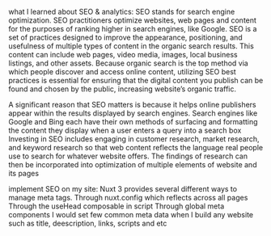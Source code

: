 what I learned about SEO & analytics:
SEO stands for search engine optimization. SEO practitioners optimize websites, web pages and content for the purposes of ranking higher in search engines, like Google. SEO is a set of practices designed to improve the appearance, positioning, and usefulness of multiple types of content in the organic search results. This content can include web pages, video media, images, local business listings, and other assets. Because organic search is the top method via which people discover and access online content, utilizing SEO best practices is essential for ensuring that the digital content you publish can be found and chosen by the public, increasing website’s organic traffic.

A significant reason that SEO matters is because it helps online publishers appear within the results displayed by search engines. Search engines like Google and Bing each have their own methods of surfacing and formatting the content they display when a user enters a query into a search box
Investing in SEO includes engaging in customer research, market research, and keyword research so that web content reflects the language real people use to search for whatever website offers. The findings of research can then be incorporated into optimization of multiple elements of website and its pages


implement SEO on my site:
Nuxt 3 provides several different ways to manage meta tags.
Through nuxt.config which reflects across all pages
Through the useHead composable in script
Through global meta components
I would set few common meta data when I build any website such as title, deescription, links, scripts and etc